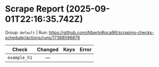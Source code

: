 # Scrape Report (2025-09-01T22:16:35.742Z)

Group: `default`  |  Run: https://github.com/AlbertoRoca96/scraping-checks-scheduler/actions/runs/17388096876

| Check | Changed | Keys | Error |
|---|:---:|:--|:--|
| `example_h1` | — |  |  |
